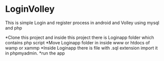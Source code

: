 # LoginVolley
This is simple Login and register process in android and Volley using mysql and php

*Clone this project and inside this project there is Loginapp folder which contains php script
*Move Loginapp folder in inside www or htdocs of wamp or xammp
*Inside Loginapp there is file with .sql extension import it in phpmyadmin.
*run the app